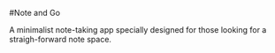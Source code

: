 
#Note and Go

A minimalist note-taking app specially designed for those looking for a straigh-forward note space.

